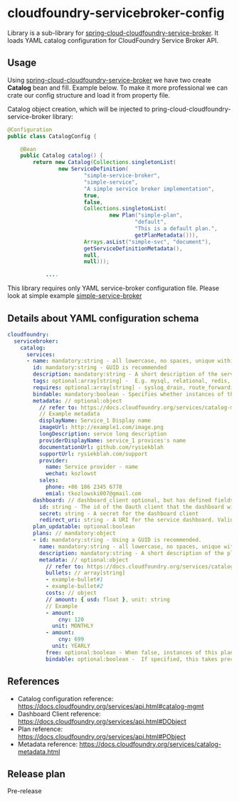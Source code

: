 # cloudfoundry-servicebroker-config
Library is a sub-library for [spring-cloud-cloudfoundry-service-broker](https://github.com/spring-cloud/spring-cloud-cloudfoundry-service-broker). It loads YAML catalog configuration for CloudFoundry Service Broker API.

## Usage

Using [spring-cloud-cloudfoundry-service-broker](https://github.com/spring-cloud/spring-cloud-cloudfoundry-service-broker) we have two create **Catalog** bean and fill. Example below. To make it more professional we can crate our config structure and load it from property file.

Catalog object creation, which will be injected to pring-cloud-cloudfoundry-service-broker library:
```Java
@Configuration
public class CatalogConfig {

	@Bean
	public Catalog catalog() {
		return new Catalog(Collections.singletonList(
				new ServiceDefinition(
						"simple-service-broker",
						"simple-service",
						"A simple service broker implementation",
						true,
						false,
						Collections.singletonList(
								new Plan("simple-plan",
										"default",
										"This is a default plan.",
										getPlanMetadata())),
						Arrays.asList("simple-svc", "document"),
						getServiceDefinitionMetadata(),
						null,
						null)));

            ....
```

This library requires only YAML service-broker configuration file. Please look at simple example [simple-service-broker](https://github.com/rysiekblah/cloudfoundry-servicebroker-config/tree/master/examples/simple-service-broker)

## Details about YAML configuration schema

```YAML
cloudfoundry:
  servicebroker:
    catalog:
      services:
      - name: mandatory:string - all lowercase, no spaces, unique within a platform marketplace.
        id: mandatory:string - GUID is recommended
        description: mandatory:string - A short description of the service.
        tags: optional:array[string] -  E.g. mysql, relational, redis, key-value, caching, messaging, amqp
        requires: optional:array[string] - syslog_drain, route_forwarding and volume_mount
        bindable: mandatory:boolean - Specifies whether instances of the service can be bound to app
        metadata: // optional:object
          // refer to: https://docs.cloudfoundry.org/services/catalog-metadata.html
          // Example metadata
          displayName: Service_1 Display name
          imageUrl: http://example1.com/image.png
          longDescription: servce long description
          providerDisplayName: service_1 provices's name
          documentationUrl: github.com/rysiekblah
          supportUrl: rysiekblah.com/support
          provider:
            name: Service provider - name
            wechat: kozlowst
          sales:
            phone: +86 186 2345 6778
            emial: tkozlowski007@gmail.com
        dashboard: // dashboard_client optional, but has defined fields
          id: string - The id of the Oauth client that the dashboard will use.
          secret: string - A secret for the dashboard client
          redirect_uri: string - A URI for the service dashboard. Validated by the OAuth token server when the dashboard requests a token.
        plan_updatable: optional:boolean
        plans: // mandatory:object
        - id: mandatory:string - Using a GUID is recommended.
          name: mandatory:string - all lowercase, no spaces, unique within the service
          description: mandatory:string - A short description of the plan.
          metadata: // optional:object
            // refer to: https://docs.cloudfoundry.org/services/catalog-metadata.html#plan-metadata-fields
            bullets: // array[string]
            - example-bullet#1
            - example-bullet#2
            costs: // object
            // amount: { usd: float }, unit: string
            // Example
            - amount:
                cny: 120
              unit: MONTHLY
            - amount:
                cny: 699
              unit: YEARLY
            free: optional:boolean - When false, instances of this plan have a cost. The default is true
            bindable: optional:boolean -  If specified, this takes precedence over the bindable attribute of the service.
```

## References

- Catalog configuration reference: https://docs.cloudfoundry.org/services/api.html#catalog-mgmt
- Dashboard Client reference: https://docs.cloudfoundry.org/services/api.html#DObject
- Plan reference: https://docs.cloudfoundry.org/services/api.html#PObject
- Metadata reference: https://docs.cloudfoundry.org/services/catalog-metadata.html

## Release plan

Pre-release
